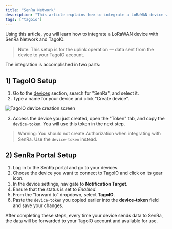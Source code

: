 ```yaml
---
title: "SenRa Network"
description: "This article explains how to integrate a LoRaWAN device with SenRa Network and TagoIO, focusing on the TagoIO device setup and the token required for uplink data."
tags: ["tagoio"]
---
```

Using this article, you will learn how to integrate a LoRaWAN device with SenRa Network and TagoIO.

> Note: This setup is for the uplink operation — data sent from the device to your TagoIO account.

The integration is accomplished in two parts:

## 1) TagoIO Setup

1. Go to the [devices](../devices/devices) section, search for "SenRa", and select it.
2. Type a name for your device and click "Create device".

![TagoIO device creation screen](/docs_imagem/tagoio/senra-network-2.png)

3. Access the device you just created, open the "Token" tab, and copy the `device-token`. You will use this token in the next step.

> Warning: You should not create Authorization when integrating with SenRa. Use the `device-token` instead.

## 2) SenRa Portal Setup

1. Log in to the SenRa portal and go to your devices.
2. Choose the device you want to connect to TagoIO and click on its gear icon.
3. In the device settings, navigate to **Notification Target**.
4. Ensure that the status is set to *Enabled*.
5. From the “forward to” dropdown, select **TagoIO**.
6. Paste the `device-token` you copied earlier into the **device‑token** field and save your changes.

After completing these steps, every time your device sends data to SenRa, the data will be forwarded to your TagoIO account and available for use.